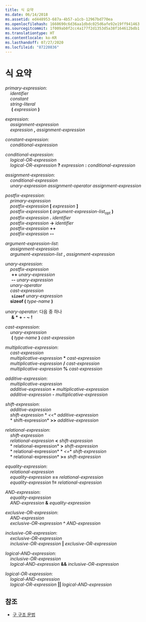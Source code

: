```yaml
---
title: 식 요약
ms.date: 06/14/2018
ms.assetid: ed448953-687a-4b57-a1cb-12967bd770ea
ms.openlocfilehash: 1660690c6d36aa1dbdc025d6afe92e19ff941463
ms.sourcegitcommit: 1f009ab0f2cc4a177f2d1353d5a38f164612bdb1
ms.translationtype: HT
ms.contentlocale: ko-KR
ms.lasthandoff: 07/27/2020
ms.locfileid: "87220836"
---
```

# <a name="summary-of-expressions"></a>식 요약

*primary-expression*:<br/>
&nbsp;&nbsp;&nbsp;&nbsp;*identifier*<br/>
&nbsp;&nbsp;&nbsp;&nbsp;*constant*<br/>
&nbsp;&nbsp;&nbsp;&nbsp;*string-literal*<br/>
&nbsp;&nbsp;&nbsp;&nbsp; **(**  *expression*  **)**

*expression*:<br/>
&nbsp;&nbsp;&nbsp;&nbsp;*assignment-expression*<br/>
&nbsp;&nbsp;&nbsp;&nbsp;*expression*  **,**  *assignment-expression*

*constant-expression*:<br/>
&nbsp;&nbsp;&nbsp;&nbsp;*conditional-expression*

*conditional-expression*:<br/>
&nbsp;&nbsp;&nbsp;&nbsp;*logical-OR-expression*<br/>
&nbsp;&nbsp;&nbsp;&nbsp;*logical-OR-expression*  **?**  *expression*  **:**  *conditional-expression*

*assignment-expression*:<br/>
&nbsp;&nbsp;&nbsp;&nbsp;*conditional-expression*<br/>
&nbsp;&nbsp;&nbsp;&nbsp;*unary-expression* *assignment-operator* *assignment-expression*

*postfix-expression*:<br/>
&nbsp;&nbsp;&nbsp;&nbsp;*primary-expression*<br/>
&nbsp;&nbsp;&nbsp;&nbsp;*postfix-expression*  **[**  *expression*  **]**<br/>
&nbsp;&nbsp;&nbsp;&nbsp;*postfix-expression*  **(**  *argument-expression-list*<sub>opt</sub> **)**<br/>
&nbsp;&nbsp;&nbsp;&nbsp;*postfix-expression*  **.**  *identifier*<br/>
&nbsp;&nbsp;&nbsp;&nbsp;*postfix-expression*  **->**  *identifier*<br/>
&nbsp;&nbsp;&nbsp;&nbsp;*postfix-expression*  **++**<br/>
&nbsp;&nbsp;&nbsp;&nbsp;*postfix-expression*  **--**

*argument-expression-list*:<br/>
&nbsp;&nbsp;&nbsp;&nbsp;*assignment-expression*<br/>
&nbsp;&nbsp;&nbsp;&nbsp;*argument-expression-list*  **,**  *assignment-expression*

*unary-expression*:<br/>
&nbsp;&nbsp;&nbsp;&nbsp;*postfix-expression*<br/>
&nbsp;&nbsp;&nbsp;&nbsp; **++**  *unary-expression*<br/>
&nbsp;&nbsp;&nbsp;&nbsp; **--**  *unary-expression*<br/>
&nbsp;&nbsp;&nbsp;&nbsp;*unary-operator*<br/>
&nbsp;&nbsp;&nbsp;&nbsp;*cast-expression*<br/>
&nbsp;&nbsp;&nbsp;&nbsp; **`sizeof`**  *unary-expression*<br/>
&nbsp;&nbsp;&nbsp;&nbsp;**sizeof (**  *type-name*  **)**

*unary-operator*: 다음 중 하나<br/>
&nbsp;&nbsp;&nbsp;&nbsp; **&** **&#42;** **+** **-** **~** **!**

*cast-expression*:<br/>
&nbsp;&nbsp;&nbsp;&nbsp;*unary-expression*<br/>
&nbsp;&nbsp;&nbsp;&nbsp; **(**  *type-name*  **)**  *cast-expression*

*multiplicative-expression*:<br/>
&nbsp;&nbsp;&nbsp;&nbsp;*cast-expression*<br/>
&nbsp;&nbsp;&nbsp;&nbsp;*multiplicative-expression*  **&#42;**  *cast-expression*<br/>
&nbsp;&nbsp;&nbsp;&nbsp;*multiplicative-expression*  **/**  *cast-expression*<br/>
&nbsp;&nbsp;&nbsp;&nbsp;*multiplicative-expression*  **%**  *cast-expression*

*additive-expression*:<br/>
&nbsp;&nbsp;&nbsp;&nbsp;*multiplicative-expression*<br/>
&nbsp;&nbsp;&nbsp;&nbsp;*additive-expression*  **+**  *multiplicative-expression*<br/>
&nbsp;&nbsp;&nbsp;&nbsp;*additive-expression*  **-**  *multiplicative-expression*

*shift-expression*:<br/>
&nbsp;&nbsp;&nbsp;&nbsp;*additive-expression*<br/>
&nbsp;&nbsp;&nbsp;&nbsp;*shift-expression*  * *\<\<**  *additive-expression*<br/> &nbsp;&nbsp;&nbsp;&nbsp;* shift-expression*  **>>**  *additive-expression*

*relational-expression*:<br/>
&nbsp;&nbsp;&nbsp;&nbsp;*shift-expression*<br/>
&nbsp;&nbsp;&nbsp;&nbsp;*relational-expression*  **\<**  *shift-expression*<br/> &nbsp;&nbsp;&nbsp;&nbsp;* relational-expression*  **>**  *shift-expression*<br/> &nbsp;&nbsp;&nbsp;&nbsp;* relational-expression*  * *\<=**  *shift-expression*<br/> &nbsp;&nbsp;&nbsp;&nbsp;* relational-expression*  **>=**  *shift-expression*

*equality-expression*:<br/>
&nbsp;&nbsp;&nbsp;&nbsp;*relational-expression*<br/>
&nbsp;&nbsp;&nbsp;&nbsp;*equality-expression*  **==**  *relational-expression*<br/>
&nbsp;&nbsp;&nbsp;&nbsp;*equality-expression*  **!=**  *relational-expression*

*AND-expression*:<br/>
&nbsp;&nbsp;&nbsp;&nbsp;*equality-expression*<br/>
&nbsp;&nbsp;&nbsp;&nbsp;*AND-expression*  **&**  *equality-expression*

*exclusive-OR-expression*:<br/>
&nbsp;&nbsp;&nbsp;&nbsp;*AND-expression*<br/>
&nbsp;&nbsp;&nbsp;&nbsp;*exclusive-OR-expression*  **^**  *AND-expression*

*inclusive-OR-expression*:<br/>
&nbsp;&nbsp;&nbsp;&nbsp;*exclusive-OR-expression*<br/>
&nbsp;&nbsp;&nbsp;&nbsp;*inclusive-OR-expression*  **&#124;**  *exclusive-OR-expression*

*logical-AND-expression*:<br/>
&nbsp;&nbsp;&nbsp;&nbsp;*inclusive-OR-expression*<br/>
&nbsp;&nbsp;&nbsp;&nbsp;*logical-AND-expression*  **&&**  *inclusive-OR-expression*

*logical-OR-expression*:<br/>
&nbsp;&nbsp;&nbsp;&nbsp;*logical-AND-expression*<br/>
&nbsp;&nbsp;&nbsp;&nbsp;*logical-OR-expression*  **&#124;&#124;**  *logical-AND-expression*

## <a name="see-also"></a>참조

- [구 구조 문법](../c-language/phrase-structure-grammar.md)

